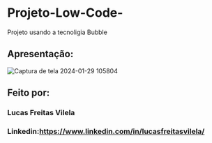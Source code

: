 # Projeto-Low-Code-
Projeto usando a tecnoligia Bubble

## Apresentação:

![Captura de tela 2024-01-29 105804](https://github.com/lucasvilela91/Projeto-Low-Code-/assets/152106763/83e4dc03-db1f-40ea-b5a1-1b1c90bced2f)

## Feito por:

### Lucas Freitas Vilela

### Linkedin:https://www.linkedin.com/in/lucasfreitasvilela/

